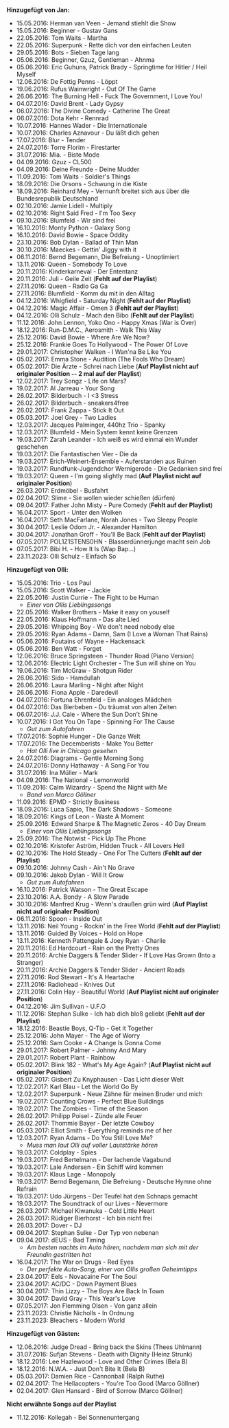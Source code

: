 **Hinzugefügt von Jan:**
- 15.05.2016: Herman van Veen - Jemand stiehlt die Show
- 15.05.2016: Beginner - Gustav Gans
- 22.05.2016: Tom Waits - Martha
- 22.05.2016: Superpunk - Rette dich vor den einfachen Leuten
- 29.05.2016: Bots - Sieben Tage lang
- 05.06.2016: Beginner, Gzuz, Gentleman - Ahnma
- 05.06.2016: Eric Guhuns, Patrick Brady - Springtime for Hitler / Heil Myself
- 12.06.2016: De Fottig Penns - Löppt
- 19.06.2016: Rufus Wainwright - Out Of The Game
- 26.06.2016: The Burning Hell - Fuck The Government, I Love You!
- 04.07.2016: David Brent - Lady Gypsy
- 06.07.2016: The Divine Comedy - Catherine The Great
- 06.07.2016: Dota Kehr - Rennrad
- 10.07.2016: Hannes Wader - Die Internationale
- 10.07.2016: Charles Aznavour - Du läßt dich gehen
- 17.07.2016: Blur - Tender
- 24.07.2016: Torre Florim - Firestarter
- 31.07.2016: Mia. - Biste Mode
- 04.09.2016: Gzuz - CL500
- 04.09.2016: Deine Freunde - Deine Mudder
- 11.09.2016: Tom Waits - Soldier's Things
- 18.09.2016: Die Orsons - Schwung in die Kiste
- 18.09.2016: Reinhard Mey - Vernunft breitet sich aus über die Bundesrepublik Deutschland
- 02.10.2016: Jamie Lidell - Multiply
- 02.10.2016: Right Said Fred - I'm Too Sexy
- 09.10.2016: Blumfeld - Wir sind frei
- 16.10.2016: Monty Python - Galaxy Song
- 16.10.2016: David Bowie - Space Oddity
- 23.10.2016: Bob Dylan - Ballad of Thin Man
- 30.10.2016: Maeckes - Gettin' Jiggy with it
- 06.11.2016: Bernd Begemann, Die Befreiung - Unoptimiert
- 13.11.2016: Queen - Somebody To Love
- 20.11.2016: Kinderkarneval - Der Ententanz
- 20.11.2016: Juli - Geile Zeit (**Fehlt auf der Playlist**)
- 27.11.2016: Queen - Radio Ga Ga
- 27.11.2016: Blumfield - Komm du mit in den Alltag
- 04.12.2016: Whigfield - Saturday Night (**Fehlt auf der Playlist**)
- 04.12.2016: Magic Affair - Omen 3 (**Fehlt auf der Playlist**)
- 04.12.2016: Olli Schulz - Mach den Bibo (**Fehlt auf der Playlist**)
- 11.12.2016: John Lennon, Yoko Ono - Happy Xmas (War is Over)
- 18.12.2016: Run-D.M.C., Aerosmith - Walk This Way
- 25.12.2016: David Bowie - Where Are We Now?
- 25.12.2016: Frankie Goes To Hollywood - The Power Of Love
- 29.01.2017: Christopher Walken - I Wan'na Be Like You
- 05.02.2017: Emma Stone - Audition (The Fools Who Dream)
- 05.02.2017: Die Ärzte - Schrei nach Liebe (**Auf Playlist nicht auf originaler Position -- 2 mal auf der Playlist**)
- 12.02.2017: Trey Songz - Life on Mars?
- 19.02.2017: Al Jarreau - Your Song
- 26.02.2017: Bilderbuch - I <3 Stress
- 26.02.2017: Bilderbuch - sneakers4free
- 26.02.2017: Frank Zappa - Stick It Out
- 05.03.2017: Joel Grey - Two Ladies
- 12.03.2017: Jacques Palminger, 440hz Trio - Spanky
- 12.03.2017: Blumfeld - Mein System kennt keine Grenzen
- 19.03.2017: Zarah Leander - Ich weiß es wird einmal ein Wunder geschehen
- 19.03.2017: Die Fantastischen Vier - Die da
- 19.03.2017: Erich-Weinert-Ensemble - Auferstanden aus Ruinen
- 19.03.2017: Rundfunk-Jugendchor Wernigerode - Die Gedanken sind frei
- 19.03.2017: Queen - I'm going slightly mad (**Auf Playlist nicht auf originaler Position**)
- 26.03.2017: Erdmöbel - Busfahrt
- 02.04.2017: Slime - Sie wollen wieder schießen (dürfen)
- 09.04.2017: Father John Misty - Pure Comedy (**Fehlt auf der Playlist**)
- 16.04.2017: Sport - Unter den Wolken
- 16.04.2017: Seth MacFarlane, Norah Jones - Two Sleepy People
- 30.04.2017: Leslie Odom Jr. - Alexander Hamilton
- 30.04.2017: Jonathan Groff - You'll Be Back (**Fehlt auf der Playlist**)
- 07.05.2017: POL1Z1STENS0HN - Blasserdünnerjunge macht sein Job
- 07.05.2017: Bibi H. - How It Is (Wap Bap...)
- 23.11.2023: Olli Schulz - Einfach So
  
**Hinzugefügt von Olli:**
- 15.05.2016: Trio - Los Paul
- 15.05.2016: Scott Walker - Jackie
- 22.05.2016: Justin Currie - The Fight to be Human
  - *Einer von Ollis Lieblingssongs*
- 22.05.2016: Walker Brothers - Make it easy on youself 
- 22.05.2016: Klaus Hoffmann - Das alte Lied
- 29.05.2016: Whipping Boy - We don't need nobody else
- 29.05.2016: Ryan Adams - Damn, Sam (I Love a Woman That Rains)
- 05.06.2016: Foutains of Wayne - Hackensack
- 05.06.2016: Ben Watt - Forget
- 12.06.2016: Bruce Springsteen - Thunder Road (Piano Version)
- 12.06.2016: Electric Light Orchester - The Sun will shine on You
- 19.06.2016: Tim McGraw - Shotgun Rider
- 26.06.2016: Sido - Hamdullah
- 26.06.2016: Laura Marling - Night after Night
- 26.06.2016: Fiona Apple - Daredevil
- 04.07.2016: Fortuna Ehrenfeld - Ein analoges Mädchen
- 04.07.2016: Das Bierbeben - Du träumst von alten Zeiten
- 06.07.2016: J.J. Cale - Where the Sun Don't Shine
- 10.07.2016: I Got You On Tape - Spinning For The Cause
  - *Gut zum Autofahren*
- 17.07.2016: Sophie Hunger - Die Ganze Welt
- 17.07.2016: The Decemberists - Make You Better
  - *Hat Olli live in Chicago gesehen*
- 24.07.2016: Diagrams - Gentle Morning Song
- 24.07.2016: Donny Hathaway - A Song For You
- 31.07.2016: Ina Müller - Mark
- 04.09.2016: The National - Lemonworld
- 11.09.2016: Calm Wizardry - Spend the Night with Me
  - *Band von Marco Göllner*  
- 11.09.2016: EPMD - Strictly Business
- 18.09.2016: Luca Sapio, The Dark Shadows - Someone
- 18.09.2016: Kings of Leon - Waste A Moment
- 25.09.2016: Edward Sharpe & The Magnetic Zeros - 40 Day Dream
  - *Einer von Ollis Lieblingssongs*
- 25.09.2016: The Notwist - Pick Up The Phone
- 02.10.2016: Kristofer Aström, Hidden Truck - All Lovers Hell
- 02.10.2016: The Hold Steady - One For The Cutters (**Fehlt auf der Playlist**)
- 09.10.2016: Johnny Cash - Ain't No Grave
- 09.10.2016: Jakob Dylan - Will It Grow
  - *Gut zum Autofahren*
- 16.10.2016: Patrick Watson - The Great Escape
- 23.10.2016: A.A. Bondy - A Slow Parade
- 30.10.2016: Manfred Krug - Wenn's draußen grün wird (**Auf Playlist nicht auf originaler Position**)
- 06.11.2016: Spoon - Inside Out
- 13.11.2016: Neil Young - Rockin' in the Free World (**Fehlt auf der Playlist**)
- 13.11.2016: Guided By Voices - Hold on Hope
- 13.11.2016: Kenneth Pattengale & Joey Ryan - Charlie
- 20.11.2016: Ed Hardcourt - Rain on the Pretty Ones
- 20.11.2016: Archie Daggers & Tender Slider - If Love Has Grown (Into a Stranger)
- 20.11.2016: Archie Daggers & Tender Slider - Ancient Roads
- 27.11.2016: Rod Stewart - It's A Heartache
- 27.11.2016: Radiohead - Knives Out
- 27.11.2016: Colin Hay - Beautiful World (**Auf Playlist nicht auf originaler Position**)
- 04.12.2016: Jim Sullivan - U.F.O
- 11.12.2016: Stephan Sulke - Ich hab dich bloß geliebt (**Fehlt auf der Playlist**)
- 18.12.2016: Beastie Boys, Q-Tip - Get it Together
- 25.12.2016: John Mayer - The Age of Worry
- 25.12.2016: Sam Cooke - A Change Is Gonna Come
- 29.01.2017: Robert Palmer - Johnny And Mary
- 29.01.2017: Robert Plant - Rainbow
- 05.02.2017: Blink 182 - What's My Age Again? (**Auf Playlist nicht auf originaler Position**)
- 05.02.2017: Gisbert Zu Knyphausen - Das Licht dieser Welt
- 12.02.2017: Karl Blau - Let the World Go By
- 12.02.2017: Superpunk - Neue Zähne für meinen Bruder und mich
- 19.02.2017: Counting Crows - Perfect Blue Buildings
- 19.02.2017: The Zombies - Time of the Season
- 26.02.2017: Philipp Poisel - Zünde alle Feuer
- 26.02.2017: Thommie Bayer - Der letzte Cowboy
- 05.03.2017: Elliot Smith - Everything reminds me of her
- 12.03.2017: Ryan Adams - Do You Still Love Me?
  - *Muss man laut Olli auf voller Lautstärke hören*
- 19.03.2017: Coldplay - Spies
- 19.03.2017: Fred Bertelmann - Der lachende Vagabund
- 19.03.2017: Lale Andersen - Ein Schiff wird kommen
- 19.03.2017: Klaus Lage - Monopoly
- 19.03.2017: Bernd Begemann, Die Befreiung - Deutsche Hymne ohne Refrain
- 19.03.2017: Udo Jürgens - Der Teufel hat den Schnaps gemacht
- 19.03.2017: The Soundtrack of our Lives - Nevermore
- 26.03.2017: Michael Kiwanuka - Cold Little Heart
- 26.03.2017: Rüdiger Bierhorst - Ich bin nicht frei
- 26.03.2017: Dover - DJ
- 09.04.2017: Stephan Sulke - Der Typ von nebenan
- 09.04.2017: dEUS - Bad Timing
  - *Am besten nachts im Auto hören, nachdem man sich mit der Freundin gestritten hat*
- 16.04.2017: The War on Drugs - Red Eyes
  - *Der perfekte Auto-Song, einer von Ollis großen Geheimtipps*
- 23.04.2017: Eels - Novacaine For The Soul
- 23.04.2017: AC/DC - Down Payment Blues
- 30.04.2017: Thin Lizzy - The Boys Are Back In Town
- 30.04.2017: David Gray - This Year's Love
- 07.05.2017: Jon Flemming Olsen - Von ganz allein
- 23.11.2023: Christie Nicholls - In Ordnung
- 23.11.2023: Bleachers - Modern World
  
**Hinzugefügt von Gästen:**
- 12.06.2016: Judge Dread - Bring back the Skins (Thees Uhlmann)
- 31.07.2016: Sufjan Stevens - Death with Dignity (Heinz Strunk)
- 18.12.2016: Lee Hazlewood - Love and Other Crimes (Bela B)
- 18.12.2016: N.W.A. - Just Don't Bite It (Bela B)
- 05.03.2017: Damien Rice - Cannonball (Ralph Ruthe)
- 02.04.2017: The Hellacopters - You're Too Good (Marco Göllner)
- 02.04.2017: Glen Hansard - Bird of Sorrow (Marco Göllner)

**Nicht erwähnte Songs auf der Playlist**
- 11.12.2016: Kollegah - Bei Sonnenuntergang

